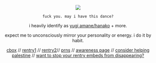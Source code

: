 <div align="center">
  
![](https://komarev.com/ghpvc/?username=drugstoreromance&color=blueviolet)

</div>

<div align="center">
  
` fuck you. may i have this dance? `

</div>

<div align="center">

i heavily identify as [yugi amane/hanako](https://hanako-kun.fandom.com/wiki/Hanako) + more.

</div>

<div align="center">

expect me to unconsciously mirror your personality or energy. i do it by habit.
</div>

<div align="center">

  [cbox](https://my.cbox.ws/spiderweb) // [rentry1](https://rentry.co/gambledprayers) // [rentry2](https://rentry.co/spectralhaze)// [prns](https://en.pronouns.page/@shuwiqen)  // [awareness page](https://rentry.co/uyghurawareness) // [consider helping palestine](https://arab.org/click-to-help/palestine/)  // [want to stop your rentry embeds from disappearing?](https://imgbb.com)

</div>
